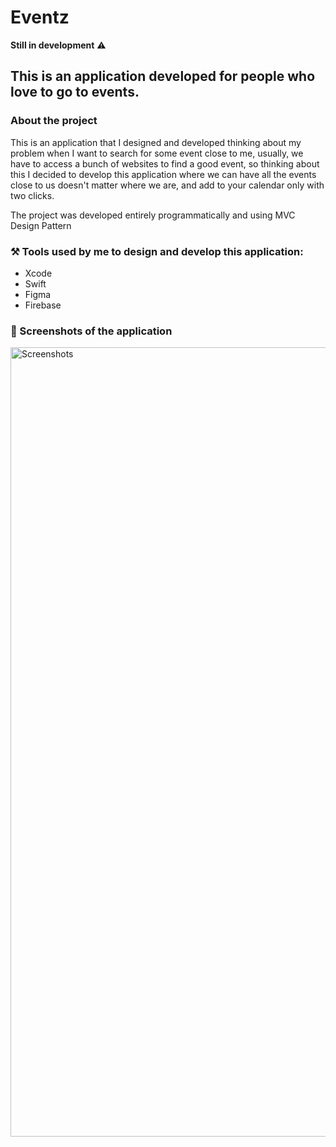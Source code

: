 # Eventz

**Still in development** ⚠️

## This is an application developed for people who love to go to events.

### About the project 

This is an application that I designed and developed thinking about my problem when I want to search for some event close to me, usually, we have to access a bunch of websites to find a good event, so thinking about this I decided to develop this application where we can have all the events close to us doesn't matter where we are, and add to your calendar only with two clicks.

The project was developed entirely programmatically and using MVC Design Pattern

### ⚒️ Tools used by me to design and develop this application:

- Xcode 
- Swift
- Figma
- Firebase

### 📸 Screenshots of the application 
<img width="1263" alt="Screenshots" src="https://github.com/caiiocasttro/Eventz/assets/104564732/67aa2494-1992-4968-a2a8-4dfaf5b79f10">


